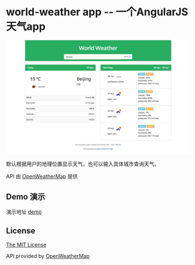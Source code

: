 # world-weather app -- 一个AngularJS天气app

<img src="app/screenshot/1.jpeg" alt="sreenshot">

默认根据用户的地理位置显示天气，也可以输入具体城市查询天气。

API 由 [OpenWeatherMap](http://openweathermap.org/) 提供

## Demo 演示

演示地址 [demo](http://tianxuning.com/app/weatherapp/)


## License

[The MIT License](http://opensource.org/licenses/MIT)

API provided by [OpenWeatherMap](http://openweathermap.org/)

